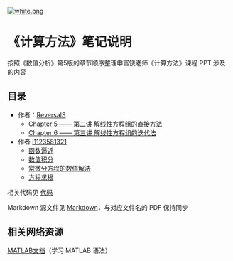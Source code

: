 [![white.png](https://i.loli.net/2019/04/11/5cae134487910.png)](https://github.com/i1123581321/NJU-open-resource)

# 《计算方法》笔记说明
按照《数值分析》第5版的章节顺序整理申富饶老师《计算方法》课程 PPT 涉及的内容

## 目录
* 作者：[ReversalS](https://github.com/ReversalS)
  * [Chapter 5 —— 第二讲 解线性方程组的直接方法](./notes/chapter_5.pdf)
  * [Chapter 6 —— 第三讲 解线性方程组的迭代法](./notes/chapter_6.pdf)
* 作者 [i1123581321](https://github.com/i1123581321)
  * [函数逼近](./notes/L_5.pdf)
  * [数值积分](./notes/L_6.pdf)
  * [常微分方程的数值解法](./notes/L_7.pdf)
  * [方程求根](./notes/L_8.pdf)

相关代码见 [代码](https://github.com/i1123581321/NJU-open-resource/tree/master/numerical_method/code)

Markdown 源文件见 [Markdown](https://github.com/i1123581321/NJU-open-resource/tree/master/numerical_method/notes/markdown)，与对应文件名的 PDF 保持同步

## 相关网络资源
[MATLAB文档](https://ww2.mathworks.cn/help/matlab/index.html)（学习 MATLAB 语法）